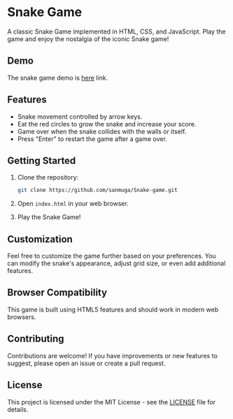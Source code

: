 # Snake Game

A classic Snake Game implemented in HTML, CSS, and JavaScript. Play the game and enjoy the nostalgia of the iconic Snake game!

## Demo

The snake game demo is [here](https://eloquent-scone-c7b452.netlify.app/) link.


## Features

- Snake movement controlled by arrow keys.
- Eat the red circles to grow the snake and increase your score.
- Game over when the snake collides with the walls or itself.
- Press "Enter" to restart the game after a game over.

## Getting Started

1. Clone the repository:

    ```bash
    git clone https://github.com/sanmuga/Snake-game.git
    ```

2. Open `index.html` in your web browser.

3. Play the Snake Game!

## Customization

Feel free to customize the game further based on your preferences. You can modify the snake's appearance, adjust grid size, or even add additional features.

## Browser Compatibility

This game is built using HTML5 features and should work in modern web browsers.

## Contributing

Contributions are welcome! If you have improvements or new features to suggest, please open an issue or create a pull request.

## License

This project is licensed under the MIT License - see the [LICENSE](LICENSE) file for details.

